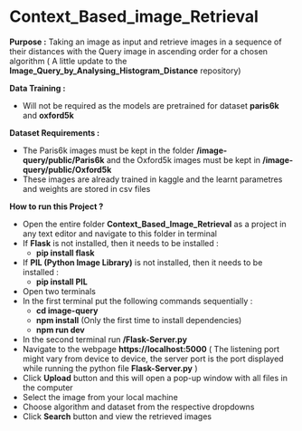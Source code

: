 # Context_Based_image_Retrieval

**Purpose :** Taking an image as input and retrieve images in a sequence of their distances with the Query image in ascending order for a chosen algorithm ( A little update to the **Image_Query_by_Analysing_Histogram_Distance** repository)

**Data Training :**
  - Will not be required as the models are pretrained for dataset **paris6k** and **oxford5k**

**Dataset Requirements :**
  - The Paris6k images must be kept in the folder **/image-query/public/Paris6k** and the Oxford5k images must be kept in **/image-query/public/Oxford5k** 
  - These images are already trained in kaggle and the learnt parametres and weights are stored in csv files


**How to run this Project ?**
  - Open the entire folder **Context_Based_Image_Retrieval** as a project in any text editor and navigate to this folder in terminal
  - If **Flask** is not installed, then it needs to be installed :
      - **pip install flask**
  - If **PIL (Python Image Library)** is not installed, then it needs to be installed :
      - **pip install PIL**
  - Open two terminals
  - In the first terminal put the following commands sequentially :
      - **cd image-query**
      - **npm install** (Only the first time to install dependencies)
      - **npm run dev**
  - In the second terminal run **/Flask-Server.py**
  - Navigate to the webpage **https://localhost:5000** ( The listening port might vary from device to device, the server port is the port displayed while running the python file **Flask-Server.py** )
  - Click **Upload** button and this will open a pop-up window with all files in the computer
  - Select the image from your local machine
  - Choose algorithm and dataset from the respective dropdowns
  - Click **Search** button and view the retrieved images

